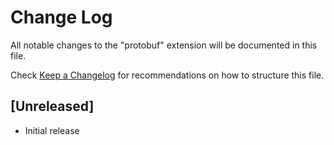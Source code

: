 # Change Log

All notable changes to the "protobuf" extension will be documented in this file.

Check [Keep a Changelog](http://keepachangelog.com/) for recommendations on how to structure this file.

## [Unreleased]

- Initial release